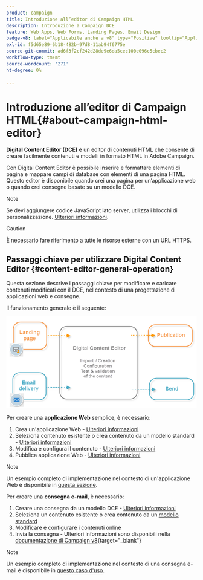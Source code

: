```yaml
---
product: campaign
title: Introduzione all’editor di Campaign HTML
description: Introduzione a Campaign DCE
feature: Web Apps, Web Forms, Landing Pages, Email Design
badge-v8: label="Applicabile anche a v8" type="Positive" tooltip="Applicabile anche a Campaign v8"
exl-id: f5d65e89-6b18-482b-97d8-11ab94f6775e
source-git-commit: ad6f3f2cf242d28de9e6da5cec100e096c5cbec2
workflow-type: tm+mt
source-wordcount: '271'
ht-degree: 0%

---
```


# Introduzione all’editor di Campaign HTML{#about-campaign-html-editor}



**Digital Content Editor (DCE)** è un editor di contenuti HTML che consente di creare facilmente contenuti e modelli in formato HTML in Adobe Campaign.

Con Digital Content Editor è possibile inserire e formattare elementi di pagina e mappare campi di database con elementi di una pagina HTML. Questo editor è disponibile quando crei una pagina per un’applicazione web o quando crei consegne basate su un modello DCE.

>[!NOTE]
>
>Se devi aggiungere codice JavaScript lato server, utilizza i blocchi di personalizzazione. [Ulteriori informazioni](../../delivery/using/personalization-blocks.md).

>[!CAUTION]
>
>È necessario fare riferimento a tutte le risorse esterne con un URL HTTPS.

## Passaggi chiave per utilizzare Digital Content Editor {#content-editor-general-operation}

Questa sezione descrive i passaggi chiave per modificare e caricare contenuti modificati con il DCE, nel contesto di una progettazione di applicazioni web e consegne.

Il funzionamento generale è il seguente:

![](assets/dce_schema.png)

Per creare una **applicazione Web** semplice, è necessario:

1. Crea un&#39;applicazione Web - [Ulteriori informazioni](creating-a-landing-page.md)
1. Seleziona contenuto esistente o crea contenuto da un modello standard - [Ulteriori informazioni](template-management.md)
1. Modifica e configura il contenuto - [Ulteriori informazioni](editing-content.md)
1. Pubblica applicazione Web - [Ulteriori informazioni](creating-a-landing-page.md#step-3---publishing-content)

>[!NOTE]
>
>Un esempio completo di implementazione nel contesto di un&#39;applicazione Web è disponibile in [questa sezione](creating-a-landing-page.md).

Per creare una **consegna e-mail**, è necessario:

1. Creare una consegna da un modello DCE - [Ulteriori informazioni](use-case-creating-an-email-delivery.md)
1. Seleziona un contenuto esistente o crea contenuto da un [modello standard](template-management.md)
1. Modificare e configurare i contenuti online
1. Invia la consegna - Ulteriori informazioni sono disponibili nella [documentazione di Campaign v8](https://experienceleague.adobe.com/docs/campaign/campaign-v8/send/create-message.html){target="_blank"}

>[!NOTE]
>
>Un esempio completo di implementazione nel contesto di una consegna e-mail è disponibile in [questo caso d&#39;uso](use-case-creating-an-email-delivery.md).
